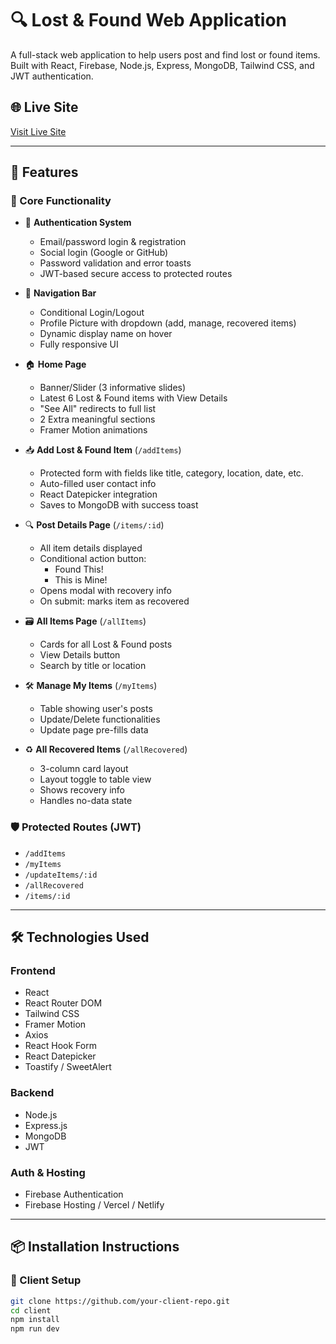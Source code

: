# 🔍 Lost & Found Web Application

A full-stack web application to help users post and find lost or found items. Built with React, Firebase, Node.js, Express, MongoDB, Tailwind CSS, and JWT authentication.

## 🌐 Live Site

[Visit Live Site](https://your-live-site-link.com)

---

## 📌 Features

### 🔧 Core Functionality

- 🔐 **Authentication System**
  - Email/password login & registration
  - Social login (Google or GitHub)
  - Password validation and error toasts
  - JWT-based secure access to protected routes

- 🧭 **Navigation Bar**
  - Conditional Login/Logout
  - Profile Picture with dropdown (add, manage, recovered items)
  - Dynamic display name on hover
  - Fully responsive UI

- 🏠 **Home Page**
  - Banner/Slider (3 informative slides)
  - Latest 6 Lost & Found items with View Details
  - "See All" redirects to full list
  - 2 Extra meaningful sections
  - Framer Motion animations

- 📥 **Add Lost & Found Item** (`/addItems`)
  - Protected form with fields like title, category, location, date, etc.
  - Auto-filled user contact info
  - React Datepicker integration
  - Saves to MongoDB with success toast

- 🔍 **Post Details Page** (`/items/:id`)
  - All item details displayed
  - Conditional action button:
    - Found This!
    - This is Mine!
  - Opens modal with recovery info
  - On submit: marks item as recovered

- 🗃️ **All Items Page** (`/allItems`)
  - Cards for all Lost & Found posts
  - View Details button
  - Search by title or location

- 🛠️ **Manage My Items** (`/myItems`)
  - Table showing user's posts
  - Update/Delete functionalities
  - Update page pre-fills data

- ♻️ **All Recovered Items** (`/allRecovered`)
  - 3-column card layout
  - Layout toggle to table view
  - Shows recovery info
  - Handles no-data state

### 🛡️ Protected Routes (JWT)

- `/addItems`
- `/myItems`
- `/updateItems/:id`
- `/allRecovered`
- `/items/:id`

---

## 🛠️ Technologies Used

### Frontend
- React
- React Router DOM
- Tailwind CSS
- Framer Motion
- Axios
- React Hook Form
- React Datepicker
- Toastify / SweetAlert

### Backend
- Node.js
- Express.js
- MongoDB
- JWT

### Auth & Hosting
- Firebase Authentication
- Firebase Hosting / Vercel / Netlify

---

## 📦 Installation Instructions

### 🔻 Client Setup

```bash
git clone https://github.com/your-client-repo.git
cd client
npm install
npm run dev
